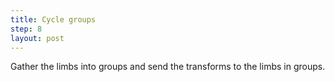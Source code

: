 ```yaml
---
title: Cycle groups
step: 8
layout: post
---
```


Gather the limbs into groups and send the transforms to the limbs in groups. 

<script src="https://gist.github.com/madhephaestus/a7e0b72c571593d1f332d5d958414b98.js"></script>


